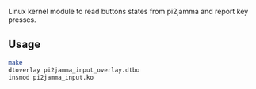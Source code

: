 Linux kernel module to read buttons states from pi2jamma and report key presses.

## Usage

```bash
make
dtoverlay pi2jamma_input_overlay.dtbo
insmod pi2jamma_input.ko
```